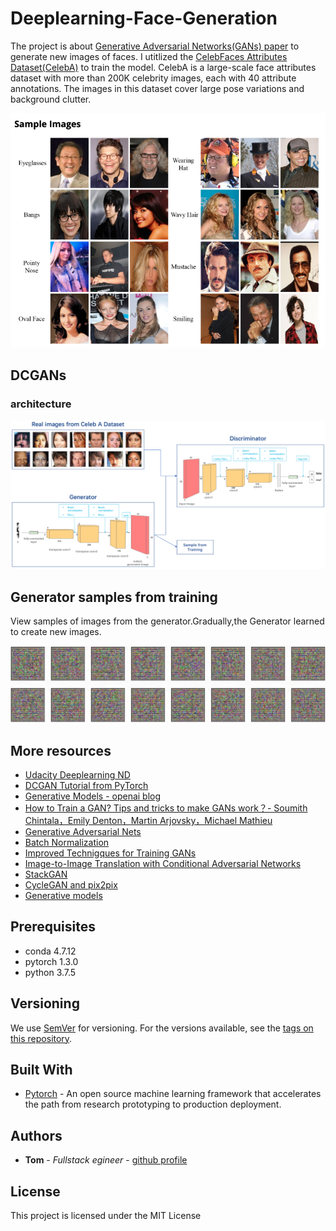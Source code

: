 # Deeplearning-Face-Generation
The project is about [Generative Adversarial Networks(GANs) paper](https://arxiv.org/abs/1406.2661) to generate new images of faces. I utitlized the [CelebFaces Attributes Dataset(CelebA)](http://mmlab.ie.cuhk.edu.hk/projects/CelebA.html) to train the model. CelebA is a large-scale face attributes dataset with more than 200K celebrity images, each with 40 attribute annotations. The images in this dataset cover large pose variations and background clutter. 

![SampleImages](src/SampleImages.png)

## DCGANs 

### architecture
![ModelArchitecture](src/ModelArchitecture.png)


## Generator samples from training
View samples of images from the generator.Gradually,the Generator learned to create new images.

![SamplesGenerator](src/SampleGeneration.gif)


## More resources
- [Udacity Deeplearning ND](https://www.udacity.com)
- [DCGAN Tutorial from PyTorch](https://pytorch.org/tutorials/beginner/dcgan_faces_tutorial.html)
- [Generative Models - openai blog](https://openai.com/blog/generative-models/#contributions)
- [How to Train a GAN? Tips and tricks to make GANs work？- Soumith Chintala，Emily Denton，Martin Arjovsky，Michael Mathieu](https://github.com/tomgtqq/ganhacks)
- [Generative Adversarial Nets](https://arxiv.org/pdf/1406.2661.pdf)
- [Batch Normalization](https://arxiv.org/pdf/1502.03167.pdf)
- [Improved Technigques for Training GANs](https://arxiv.org/pdf/1606.03498.pdf)
- [Image-to-Image Translation with Conditional Adversarial Networks](https://arxiv.org/pdf/1611.07004v1.pdf)
- [StackGAN](https://github.com/hanzhanggit/StackGAN)
- [CycleGAN and pix2pix](https://github.com/junyanz/pytorch-CycleGAN-and-pix2pix)
- [Generative models](https://github.com/wiseodd/generative-models)


## Prerequisites

* conda    4.7.12
* pytorch  1.3.0                
* python   3.7.5

## Versioning

We use [SemVer](http://semver.org/) for versioning. For the versions available, see the [tags on this repository](https://github.com/your/project/tags).

## Built With

* [Pytorch](https://pytorch.org/) - An open source machine learning framework that accelerates the path from research prototyping to production deployment.

## Authors

* **Tom** - *Fullstack egineer* - [github profile](https://github.com/tomgtqq)

## License

This project is licensed under the MIT License
